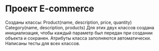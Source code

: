 # Проект E-commerce

Созданы классы: Product(name, description, price, quantity) Category(name, description, products) Для этих двух классов создана инициализация, чтобы каждый параметр был передан при создании объекта и сохранен. Атрибуты класса заполняются автоматически. Написаны тесты для всех классов.